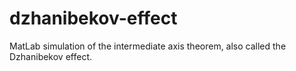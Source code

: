 # dzhanibekov-effect
MatLab simulation of the intermediate axis theorem, also called the Dzhanibekov effect.
